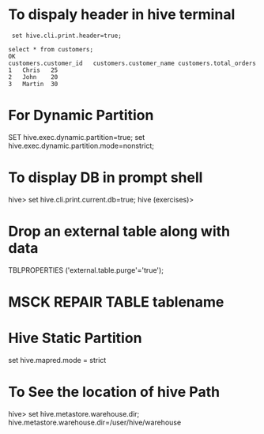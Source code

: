 # To dispaly header in hive terminal
```
 set hive.cli.print.header=true;
 ```
 ```
select * from customers;
OK
customers.customer_id	customers.customer_name	customers.total_orders
1	Chris	25
2	John	20
3	Martin	30
```
# For Dynamic Partition

SET hive.exec.dynamic.partition=true; 
set hive.exec.dynamic.partition.mode=nonstrict;

# To display DB in prompt shell

hive> set hive.cli.print.current.db=true;
hive (exercises)> 

# Drop an external table along with data

TBLPROPERTIES ('external.table.purge'='true');


# MSCK REPAIR TABLE tablename


# Hive Static Partition
set hive.mapred.mode = strict 


# To See the location of hive Path

hive> set hive.metastore.warehouse.dir;
hive.metastore.warehouse.dir=/user/hive/warehouse
